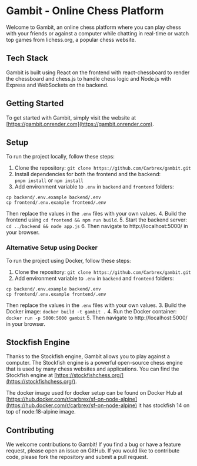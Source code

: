 # Gambit - Online Chess Platform

Welcome to Gambit, an online chess platform where you can play chess with your friends or against a computer while chatting in real-time or watch top games from lichess.org, a popular chess website.

## Tech Stack

Gambit is built using React on the frontend with react-chessboard to render the chessboard and chess.js to handle chess logic and Node.js with Express and WebSockets on the backend.

## Getting Started

To get started with Gambit, simply visit the website at [https://gambit.onrender.com](https://gambit.onrender.com).

## Setup

To run the project locally, follow these steps:

1. Clone the repository: `git clone https://github.com/Carbrex/gambit.git`
2. Install dependencies for both the frontend and the backend:  
`pnpm install` or `npm install`
3. Add environment variable to `.env` in `backend` and `frontend` folders:
```
cp backend/.env.example backend/.env
cp frontend/.env.example frontend/.env
```
Then replace the values in the `.env` files with your own values.
4. Build the frontend using `cd frontend && npm run build`.
5. Start the backend server: `cd ../backend && node app.js`
6. Then navigate to http://localhost:5000/ in your browser.

<!-- Alternative setup using docker -->
### Alternative Setup using Docker

To run the project using Docker, follow these steps:
1. Clone the repository: `git clone https://github.com/Carbrex/gambit.git`
2. Add environment variable to `.env` in `backend` and `frontend` folders:
```
cp backend/.env.example backend/.env
cp frontend/.env.example frontend/.env
```
Then replace the values in the `.env` files with your own values.
3. Build the Docker image: `docker build -t gambit .`
4. Run the Docker container: `docker run -p 5000:5000 gambit`
5. Then navigate to http://localhost:5000/ in your browser.

## Stockfish Engine
Thanks to the Stockfish engine, Gambit allows you to play against a computer. The Stockfish engine is a powerful open-source chess engine that is used by many chess websites and applications. You can find the Stockfish engine at [https://stockfishchess.org/](https://stockfishchess.org/).

The docker image used for docker setup can be found on Docker Hub at [https://hub.docker.com/r/carbrex/sf-on-node-alpine](https://hub.docker.com/r/carbrex/sf-on-node-alpine) it has stockfish 14 on top of node:18-alpine image.

## Contributing

We welcome contributions to Gambit! If you find a bug or have a feature request, please open an issue on GitHub. If you would like to contribute code, please fork the repository and submit a pull request.